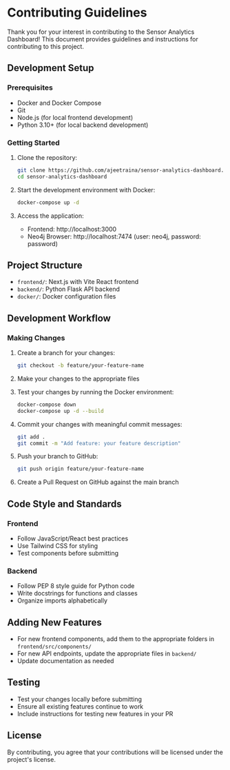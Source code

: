 # Contributing Guidelines

Thank you for your interest in contributing to the Sensor Analytics Dashboard! This document provides guidelines and instructions for contributing to this project.

## Development Setup

### Prerequisites

- Docker and Docker Compose
- Git
- Node.js (for local frontend development)
- Python 3.10+ (for local backend development)

### Getting Started

1. Clone the repository:
   ```bash
   git clone https://github.com/ajeetraina/sensor-analytics-dashboard.git
   cd sensor-analytics-dashboard
   ```

2. Start the development environment with Docker:
   ```bash
   docker-compose up -d
   ```

3. Access the application:
   - Frontend: http://localhost:3000
   - Neo4j Browser: http://localhost:7474 (user: neo4j, password: password)

## Project Structure

- `frontend/`: Next.js with Vite React frontend
- `backend/`: Python Flask API backend
- `docker/`: Docker configuration files

## Development Workflow

### Making Changes

1. Create a branch for your changes:
   ```bash
   git checkout -b feature/your-feature-name
   ```

2. Make your changes to the appropriate files

3. Test your changes by running the Docker environment:
   ```bash
   docker-compose down
   docker-compose up -d --build
   ```

4. Commit your changes with meaningful commit messages:
   ```bash
   git add .
   git commit -m "Add feature: your feature description"
   ```

5. Push your branch to GitHub:
   ```bash
   git push origin feature/your-feature-name
   ```

6. Create a Pull Request on GitHub against the main branch

## Code Style and Standards

### Frontend

- Follow JavaScript/React best practices
- Use Tailwind CSS for styling
- Test components before submitting

### Backend

- Follow PEP 8 style guide for Python code
- Write docstrings for functions and classes
- Organize imports alphabetically

## Adding New Features

- For new frontend components, add them to the appropriate folders in `frontend/src/components/`
- For new API endpoints, update the appropriate files in `backend/`
- Update documentation as needed

## Testing

- Test your changes locally before submitting
- Ensure all existing features continue to work
- Include instructions for testing new features in your PR

## License

By contributing, you agree that your contributions will be licensed under the project's license.
